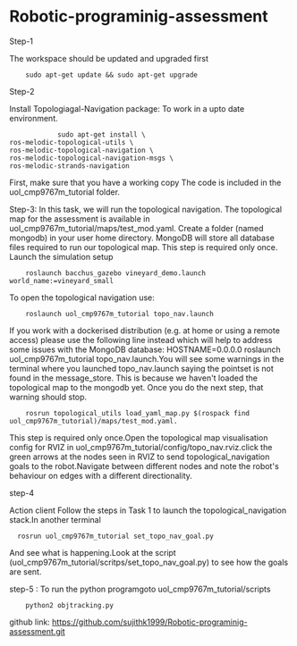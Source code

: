 # Robotic-programinig-assessment
Step-1

  The workspace should be updated and upgraded first 


        sudo apt-get update && sudo apt-get upgrade


Step-2

Install Topologiagal-Navigation package: To work in a upto date environment.

   
                sudo apt-get install \
    ros-melodic-topological-utils \
    ros-melodic-topological-navigation \
    ros-melodic-topological-navigation-msgs \
    ros-melodic-strands-navigation


First, make sure that you have a working copy  The code is included in the uol_cmp9767m_tutorial folder. 


Step-3:   In this task, we will run the topological navigation. The topological map for the assessment is available in uol_cmp9767m_tutorial/maps/test_mod.yaml. Create a folder (named mongodb) in your user home directory. MongoDB will store all database files required to run our topological map. This step is required only once. Launch the simulation setup


        roslaunch bacchus_gazebo vineyard_demo.launch world_name:=vineyard_small
        
        
        
 To open the topological navigation use:
        
        
        roslaunch uol_cmp9767m_tutorial topo_nav.launch
        
                               
                              
If you work with a dockerised distribution (e.g. at home or using a remote access) please use the following line instead which will help to address some issues with the MongoDB database: HOSTNAME=0.0.0.0 roslaunch uol_cmp9767m_tutorial topo_nav.launch.You will see some warnings in the terminal where you launched topo_nav.launch saying the pointset is not found in the message_store. This is because we haven't loaded the topological map to the mongodb yet. Once you do the next step, that warning should stop.

        rosrun topological_utils load_yaml_map.py $(rospack find uol_cmp9767m_tutorial)/maps/test_mod.yaml. 
        
This step is required only once.Open the topological map visualisation config for RVIZ in uol_cmp9767m_tutorial/config/topo_nav.rviz.click the green arrows at the nodes seen in RVIZ to send topological_navigation goals to the robot.Navigate between different nodes and note the robot's behaviour on edges with a different directionality.


step-4

   Action client Follow the steps in Task 1 to launch the topological_navigation stack.In another terminal 
    
      rosrun uol_cmp9767m_tutorial set_topo_nav_goal.py 
    
 And see what is happening.Look at the script (uol_cmp9767m_tutorial/scritps/set_topo_nav_goal.py) to see how the goals are sent.

step-5 : To run the python programgoto uol_cmp9767m_tutorial/scripts

        python2 objtracking.py
        
        
github link: https://github.com/sujithk1999/Robotic-programinig-assessment.git
